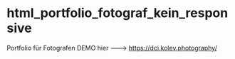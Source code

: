 # html_portfolio_fotograf_kein_responsive
Portfolio für Fotografen
DEMO hier ---> https://dci.kolev.photography/
